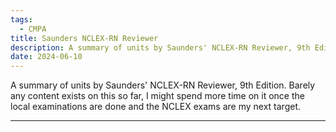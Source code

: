 ```yaml
---
tags:
  - CMPA
title: Saunders NCLEX-RN Reviewer
description: A summary of units by Saunders' NCLEX-RN Reviewer, 9th Edition.
date: 2024-06-10
---
```

A summary of units by Saunders' NCLEX-RN Reviewer, 9th Edition. Barely any content exists on this so far, I might spend more time on it once the local examinations are done and the NCLEX exams are my next target.
___